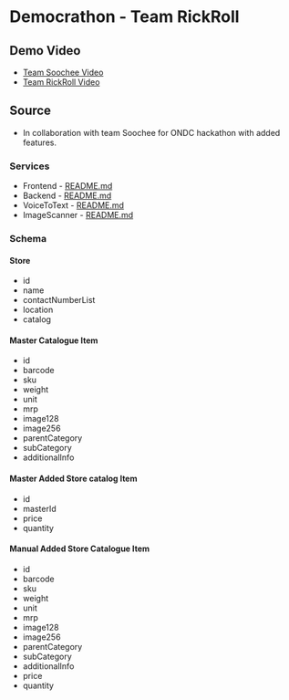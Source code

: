 # Democrathon - Team RickRoll

## Demo Video
 - [Team Soochee Video](https://drive.google.com/file/d/1cY25cpOymtANuhM6Pp4YQY9__uX78iNf/view)
 - [Team RickRoll Video](https://drive.google.com/file/d/1sTdBcydx9VfceMYx4ZGzyWTyuOTL5MPR/view?usp=sharing)

## Source
 - In collaboration with team Soochee for ONDC hackathon with added features.
 
### Services
 - Frontend - [README.md](/frontend/README.md)
 - Backend - [README.md](/backend/README.md)
 - VoiceToText - [README.md](/voiceToTextService/README.md)
 - ImageScanner - [README.md](imageScanner/README.md)

### Schema

#### Store
 - id
 - name
 - contactNumberList
 - location
 - catalog

#### Master Catalogue Item
 - id
 - barcode
 - sku
 - weight
 - unit
 - mrp
 - image128
 - image256
 - parentCategory
 - subCategory
 - additionalInfo

#### Master Added Store catalog Item
 - id
 - masterId
 - price
 - quantity

#### Manual Added Store Catalogue Item
 - id
 - barcode
 - sku
 - weight
 - unit
 - mrp
 - image128
 - image256
 - parentCategory
 - subCategory
 - additionalInfo
 - price
 - quantity
